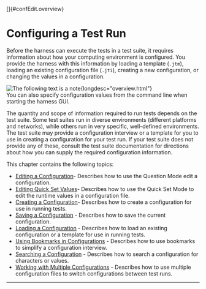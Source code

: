 
[]{#confEdit.overview}

# Configuring a Test Run

Before the harness can execute the tests in a test suite, it requires information about how your
computing environment is configured. You provide the harness with this information by loading a
template (`.jtm`), loading an existing configuration file (`.jti`), creating a new configuration, or
changing the values in a configuration.

![The following text is a note](../../images/hg_note.gif){longdesc="overview.html"}\
You can also specify configuration values from the command line when starting the harness GUI.

The quantity and scope of information required to run tests depends on the test suite. Some test
suites run in diverse environments (different platforms and networks), while others run in very
specific, well-defined environments. The test suite may provide a configuration interview or a
template for you to use in creating a configuration for your test run. If your test suite does not
provide any of these, consult the test suite documentation for directions about how you can supply
the required configuration information.

This chapter contains the following topics:

-   [Editing a Configuration](editConfiguration.html)- Describes how to use the Question Mode edit a
    configuration.
-   [Editing Quick Set Values](editQuickSet.html)- Describes how to use the Quick Set Mode to edit
    the runtime values in a configuration file.
-   [Creating a Configuration](createConfiguration.html)- Describes how to create a configuration
    for use in running tests.
-   [Saving a Configuration](saveConfiguration.html) - Describes how to save the current
    configuration.
-   [Loading a Configuration](loadConfiguration.html) - Describes how to load an existing
    configuration or a template for use in running tests.
-   [Using Bookmarks in Configurations](setMarkers.html) - Describes how to use bookmarks to
    simplify a configuration interview.
-   [Searching a Configuration](searchConfiguration.html) - Describes how to search a configuration
    for characters or values.
-   [Working with Multiple Configurations](multiple.html) - Describes how to use multiple
    configuration files to switch configurations between test runs.

----------------------------------------------------------------------------------------------------


